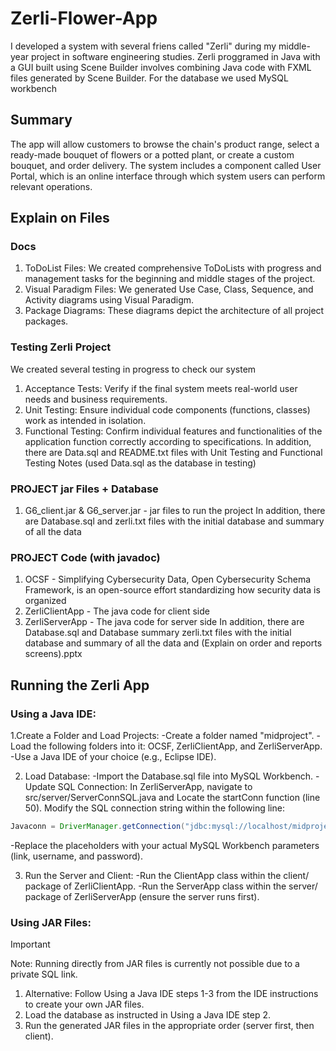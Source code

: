 # Zerli-Flower-App
I developed a system with several friens called "Zerli" during my middle-year project in software engineering studies.
Zerli proggramed in Java with a GUI built using Scene Builder involves combining Java code with FXML files generated by Scene Builder.
For the database we used MySQL workbench

## Summary 
The app will allow customers to browse the chain's product range, select a ready-made bouquet of flowers or a potted plant, or create a custom bouquet, and order delivery. The system includes a component called User Portal, which is an online interface through which system users can perform relevant operations.

## Explain on Files
### Docs
1. ToDoList Files: We created comprehensive ToDoLists with progress and management tasks for the beginning and middle stages of the project.
2. Visual Paradigm Files: We generated Use Case, Class, Sequence, and Activity diagrams using Visual Paradigm.
3. Package Diagrams: These diagrams depict the architecture of all project packages.

### Testing Zerli Project
We created several testing in progress to check our system
1. Acceptance Tests: Verify if the final system meets real-world user needs and business requirements.
2. Unit Testing: Ensure individual code components (functions, classes) work as intended in isolation.
3. Functional Testing: Confirm individual features and functionalities of the application function correctly according to specifications.
In addition, there are Data.sql and README.txt files with Unit Testing and Functional Testing Notes (used Data.sql as the database in testing)

### PROJECT jar Files + Database
1. G6_client.jar & G6_server.jar - jar files to run the project
In addition, there are Database.sql and zerli.txt files with the initial database and summary of all the data

###  PROJECT Code (with javadoc)
1. OCSF - Simplifying Cybersecurity Data, Open Cybersecurity Schema Framework, is an open-source effort standardizing how security data is organized
2. ZerliClientApp - The java code for client side
3. ZerliServerApp - The java code for server side
In addition, there are Database.sql and Database summary zerli.txt files with the initial database and summary of all the data and (Explain on order and reports screens).pptx 

## Running the Zerli App

### Using a Java IDE:

1.Create a Folder and Load Projects:
-Create a folder named "midproject".
-Load the following folders into it: OCSF, ZerliClientApp, and ZerliServerApp.
-Use a Java IDE of your choice (e.g., Eclipse IDE).

2. Load Database:
-Import the Database.sql file into MySQL Workbench.
-Update SQL Connection:
  In ZerliServerApp, navigate to src/server/ServerConnSQL.java and Locate the startConn function (line 50).
  Modify the SQL connection string within the following line:

  ```java
  Javaconn = DriverManager.getConnection("jdbc:mysql://localhost/midproject?useLegacyDatetimeCode=false&serverTimezone=Israel","root",mySQLpassword);
  ```
-Replace the placeholders with your actual MySQL Workbench parameters (link, username, and password).

3. Run the Server and Client:
-Run the ClientApp class within the client/ package of ZerliClientApp.
-Run the ServerApp class within the server/ package of ZerliServerApp (ensure the server runs first).

### Using JAR Files:

> [!IMPORTANT]
> Note: Running directly from JAR files is currently not possible due to a private SQL link.

1. Alternative: Follow Using a Java IDE steps 1-3 from the IDE instructions to create your own JAR files.
2. Load the database as instructed in Using a Java IDE step 2.
3. Run the generated JAR files in the appropriate order (server first, then client).
